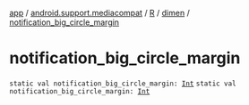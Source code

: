 [app](../../../index.md) / [android.support.mediacompat](../../index.md) / [R](../index.md) / [dimen](index.md) / [notification_big_circle_margin](.)

# notification_big_circle_margin

`static val notification_big_circle_margin: `[`Int`](https://kotlinlang.org/api/latest/jvm/stdlib/kotlin/-int/index.html)
`static val notification_big_circle_margin: `[`Int`](https://kotlinlang.org/api/latest/jvm/stdlib/kotlin/-int/index.html)